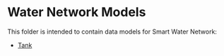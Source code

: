 # Water Network Models

This folder is intended to contain data models for Smart Water Network:

-   [Tank](https://github.com/easy-global-market/dataModel.WaterNetwork/blob/master/Tank/schema.json)
